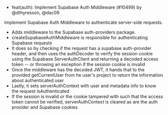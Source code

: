 - feat(auth): Implement Supabase Auth Middleware (#10499) by @dthyresson, @dac09

Implement Supabase Auth Middleware to authenticate server-side requests.

* Adds middleware to the Supabase auth-providers package.
* createSupabaseAuthMiddleware is responsible for authenticating Supabase requests
* It does so by checking if the request has a supabase auth-provider header, and then uses the authDecoder to verify the session cookie using the Supabase ServerAuthClient and returning a decoded access token -- or throwing an exception if the session cookie is invalid
* Once the middleware has the decoded JWT, it hands that to the provided getCurrentUser from he user's project to return the information about authenticated user
* Lastly, it sets serverAuthContext with user and metadata info to know the request isAuthenticated
* If the session is invalid or the cookie tampered with such that the access token cannot be verified, serverAuthContext is cleared as are the auth provider and Supabase cookies


